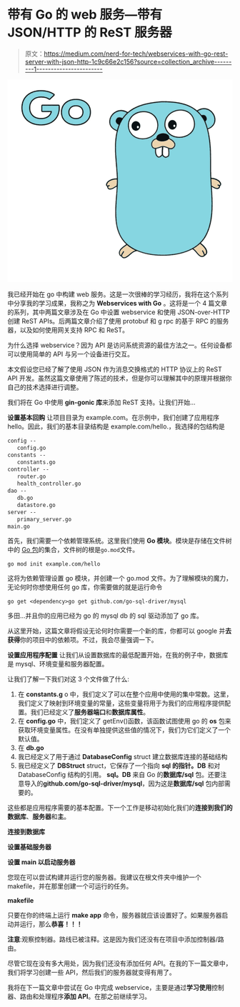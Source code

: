 # 带有 Go 的 web 服务—带有 JSON/HTTP 的 ReST 服务器

> 原文：<https://medium.com/nerd-for-tech/webservices-with-go-rest-server-with-json-http-1c9c66e2c156?source=collection_archive---------1----------------------->

![](img/c96990948c81ee4940f47c06d4af10cc.png)

我已经开始在 go 中构建 web 服务。这是一次很棒的学习经历，我将在这个系列中分享我的学习成果，我称之为 **Webservices with Go** 。这将是一个 4 篇文章的系列，其中两篇文章涉及在 Go 中设置 webservice 和使用 JSON-over-HTTP 创建 ReST APIs。后两篇文章介绍了使用 protobuf 和 g rpc 的基于 RPC 的服务器，以及如何使用网关支持 RPC 和 ReST。

为什么选择 webservice？因为 API 是访问系统资源的最佳方法之一。任何设备都可以使用简单的 API 与另一个设备进行交互。

本文假设您已经了解了使用 JSON 作为消息交换格式的 HTTP 协议上的 ReST API 开发。虽然这篇文章使用了陈述的技术，但是你可以理解其中的原理并根据你自己的技术选择进行调整。

我们将在 Go 中使用 **gin-gonic 库**来添加 ReST 支持。让我们开始…

**设置基本回购** 让项目目录为 example.com。在示例中，我们创建了应用程序 hello。因此，我们的基本目录结构是 example.com/hello.，我选择的包结构是

```
config -- 
   config.go
constants -- 
   constants.go
controller -- 
   router.go
   health_controller.go
dao -- 
   db.go
   datastore.go
server -- 
   primary_server.go
main.go
```

首先，我们需要一个依赖管理系统。这里我们使用 **Go 模块**。模块是存储在文件树中的 [Go 包](https://golang.org/ref/spec#Packages)的集合，文件树的根是`go.mod`文件。

```
go mod init example.com/hello
```

这将为依赖管理设置 go 模块，并创建一个 go.mod 文件。为了理解模块的魔力，无论何时你想使用任何 go 库，你需要做的就是运行命令

```
go get <dependency>go get github.com/go-sql-driver/mysql
```

多田…并且你的应用已经为 go 的 mysql db 的 sql 驱动添加了 go 库。

从这里开始，这篇文章将假设无论何时你需要一个新的库，你都可以 google 并**去获得**你的项目中的依赖项。不过，我会尽量强调一下。

**设置应用程序配置** 让我们从设置数据库的最低配置开始，在我的例子中，数据库是 mysql、环境变量和服务器配置。

让我们了解一下我们对这 3 个文件做了什么:

1.  在 **constants.g** o 中，我们定义了可以在整个应用中使用的集中常数。这里，我们定义了映射到环境变量的常量，这些变量将用于为我们的应用程序提供配置。我们已经定义了**服务器端口**和**数据库属性**。
2.  在 **config.go** 中，我们定义了 getEnv()函数，该函数试图使用 go 的 **os** 包来获取环境变量属性。在没有单独提供这些值的情况下，我们为它们定义了一个默认值。
3.  在 **db.go**
4.  我已经定义了用于通过 **DatabaseConfig** struct 建立数据库连接的基础结构
5.  我已经定义了 **DBStruct** struct，它保存了一个指向 **sql 的指针。DB** 和对 DatabaseConfig 结构的引用。 **sql。DB** 来自 Go 的**数据库/sql** 包。还要注意导入的**github.com/go-sql-driver/mysql**，因为这是**数据库/sql** 包内部需要的。

这些都是应用程序需要的基本配置。下一个工作是移动初始化我们的**连接到我们的数据库**、**服务器**和**主**。

**连接到数据库**

**设置基础服务器**

**设置 main 以启动服务器**

您现在可以尝试构建并运行您的服务器。我建议在根文件夹中维护一个 makefile，并在那里创建一个可运行的任务。

**makefile**

只要在你的终端上运行 **make app** 命令，服务器就应该设置好了。如果服务器启动并运行，那么**恭喜！！！**

**注意**:观察控制器。路线已被注释。这是因为我们还没有在项目中添加控制器/路由。

尽管它现在没有多大用处，因为我们还没有添加任何 API。在我的下一篇文章中，我们将学习创建一些 API，然后我们的服务器就变得有用了。

我将在下一篇文章中尝试在 Go 中完成 webservice，主要是通过**学习使用**控制器、路由和处理程序**添加 API**。在那之前继续学习。